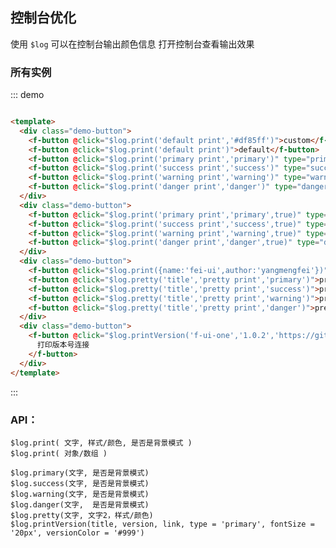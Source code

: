 ## 控制台优化

使用 `$log` 可以在控制台输出颜色信息 打开控制台查看输出效果

### 所有实例

::: demo

```html

<template>
  <div class="demo-button">
    <f-button @click="$log.print('default print','#df85ff')">custom</f-button>
    <f-button @click="$log.print('default print')">default</f-button>
    <f-button @click="$log.print('primary print','primary')" type="primary">primary</f-button>
    <f-button @click="$log.print('success print','success')" type="success">success</f-button>
    <f-button @click="$log.print('warning print','warning')" type="warning">warning</f-button>
    <f-button @click="$log.print('danger print','danger')" type="danger">danger</f-button>
  </div>
  <div class="demo-button">
    <f-button @click="$log.print('primary print','primary',true)" type="primary">primary-back</f-button>
    <f-button @click="$log.print('success print','success',true)" type="success">success-back</f-button>
    <f-button @click="$log.print('warning print','warning',true)" type="warning">warning-back</f-button>
    <f-button @click="$log.print('danger print','danger',true)" type="danger">danger-back</f-button>
  </div>
  <div class="demo-button">
    <f-button @click="$log.print({name:'fei-ui',author:'yangmengfei'})">object - log</f-button>
    <f-button @click="$log.pretty('title','pretty print','primary')">pretty - primary</f-button>
    <f-button @click="$log.pretty('title','pretty print','success')">pretty - success</f-button>
    <f-button @click="$log.pretty('title','pretty print','warning')">pretty - warning</f-button>
    <f-button @click="$log.pretty('title','pretty print','danger')">pretty - danger</f-button>
  </div>
  <div class="demo-button">
    <f-button @click="$log.printVersion('f-ui-one','1.0.2','https://gitee.com/ymf930/f-ui-one/')">
      打印版本号连接
    </f-button>
  </div>
</template>
```

:::

### API：

    $log.print( 文字, 样式/颜色, 是否是背景模式 )
    $log.print( 对象/数组 )
    
    $log.primary(文字, 是否是背景模式)
    $log.success(文字, 是否是背景模式)
    $log.warning(文字, 是否是背景模式)
    $log.danger(文字,  是否是背景模式)
    $log.pretty(文字, 文字2，样式/颜色)
    $log.printVersion(title, version, link, type = 'primary', fontSize = '20px', versionColor = '#999')
